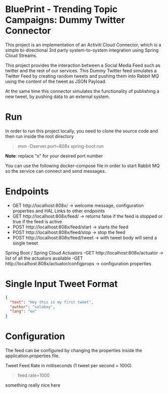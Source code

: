 # BluePrint - Trending Topic Campaigns: Dummy Twitter Connector
This project is an implementation of an Activiti Cloud Connector, 
which is a simple bi-directional 3rd party system-to-system integration using Spring Cloud Streams.
 
This project provides the interaction between a Social Media Feed such as twitter and the rest of our services. This Dummy Twitter feed
simulates a Twitter Feed by creating random tweets and pushing them into Rabbit MQ using the content of the tweet as JSON Payload.

At the same time this connector simulates the functionality of publishing a new tweet, by pushing data to an external system.  


# Run

In order to run this project locally, you need to clone the source code and then run inside the root directory

> mvn -Dserver.port=808x spring-boot:run

**Note**: replace "x" for your desired port number

You can use the following docker-compose file in order to start Rabbit MQ so the service can connect and send messages.



# Endpoints
- GET http://localhost:808x/ -> welcome message, configuration properties and HAL Links to other endpoints
- GET http://localhost:808x/feed/ -> returns false if the feed is stopped or true if the feed is active
- POST http://localhost:808x/feed/start -> starts the feed
- POST http://localhost:808x/feed/stop -> stop the feed
- POST http://localhost:808x/feed/tweet -> with tweet body will send a single tweet

Spring Boot / Spring Cloud Actuators
-GET http://localhost:808x/actuator -> list of all the actuators available
-GET http://localhost:808x/actuator/configprops -> configuration properties

# Single Input Tweet Format
```json
{
  "text": "Hey this is my first tweet",
  "author": "salaboy",
  "lang": "en"
}
```

# Configuration
The feed can be configured by changing the properties inside the application.properties file.

Tweet Feed Rate in milliseconds (1 tweet per second = 1000)
> feed.rate=1000



something really nice here
